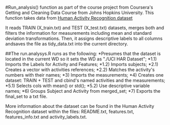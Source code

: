 #Run_analysis() function as part of the course project from Coursera's Getting and Cleaning
Data Course from Johns Hopkins University.
This function takes data from [Human Activity Recognition dataset](https://d396qusza40orc.cloudfront.net/getdata%2Fprojectfiles%2FUCI%20HAR%20Dataset.zip)

It reads TRAIN (X_train.txt) and TEST (X_test.txt) datasets, merges both and filters the information for measurements 
including mean and standard deviation transformations. Then, it assigns descriptive labels to all columns andsaves the
file as tidy_data.txt into the current directory.

##The run.analysys.R runs as the following:
*Presumes that the dataset is located in the current WD so it sets the WD as "./UCI HAR Dataset";
*1.1) Imports the Labels for Activity and Features;
*1.2) Imports subjects;
*2.1) Creates a vector with activities references;
*2.2) Matches the activity's numbers with their names;
*3) Imports the measurements;
*4) Creates one dataset: TRAIN + TEST and cbind's named activities and the measurements;
*5.1) Selects cols with mean() or std();
*5.2) Use descriptive variable names;
*6) Groups Subject and Activity from merged_set;
*7) Exports the final_set to a txt file.

More information about the dataset can be found in the Human Activity Recognition dataset within the files: README.txt, 
features.txt, features_info.txt and activity_labels.txt.
